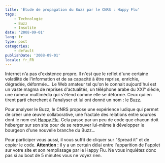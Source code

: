 ```yaml
---
title: 'Étude de propagation du Buzz par le CNRS : Happy Flu'
tags:
    - Technologie
    - Buzz
    - Insolite
date: '2008-09-01'
lang: fr
type: post
categories:
    - default
publishDate: '2008-09-01'
locale: fr_FR
---
```


Internet n'a pas d'existence propre. Il n'est que le reflet d'une certaine volatilité de l'information et de sa capacité à être reprise, enrichie, dégradée, déformée… Le Web amateur tel qu'on le connait aujourd'hui est un vaste magma de reprises d'actualités, un téléphone arabe du XXI° siècle, une rumeur multimédia qui s'étend comme elle se déforme. Ceux qui en tirent parti cherchent à l'analyser et lui ont donné un nom&nbsp;: le Buzz.

Pour analyser le Buzz, le CNRS propose une expérience ludique qui permet de créer une œuvre collaborative, une fractale des relations entre sources dont le nom est [Happy Flu](http://www.happyflu.com). Cela passe par un peu de code que chacun doit héberger sur son site pour de se retrouver lui-même à développer le bourgeon d'une nouvelle branche du Buzz…

Pour participer vous aussi, il vous suffit de cliquer sur "Spread it" et de copier le code. **Attention&nbsp;:** il y a un certain délai entre l'apparition de l'applet sur votre site et son remplissage par le Happy Flu. Ne vous inquiétez donc pas si au bout de 5 minutes vous ne voyez rien.
<div style="text-align: center">
<!--
(function(){var callback=function(e){e=e?e:window.event;if(e.stopPropagation)e.stopPropagation();if(e.preventDefault)e.preventDefault();e.cancelBubble=true;e.cancel=true;e.returnValue=false;return false;};var e=document.getElementById('flashviz');if(e.addEventListener)e.addEventListener('DOMMouseScroll',callback,false);else if(e.attachEvent)e.attachEvent('onmousewheel',callback);})();
// --></div>